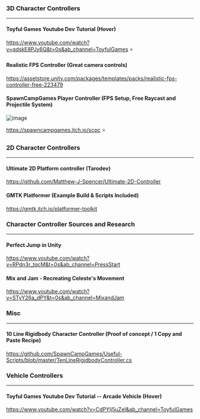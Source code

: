 ### 3D Character Controllers
---
#### Toyful Games Youtube Dev Tutorial (Hover)
https://www.youtube.com/watch?v=qdskE8PJy6Q&t=0s&ab_channel=ToyfulGames :star:

#### Realistic FPS Controller (Great camera controls)
https://assetstore.unity.com/packages/templates/packs/realistic-fps-controller-free-223479

#### SpawnCampGames Player Controller (FPS Setup, Free Raycast and Projectile System)
![image](https://user-images.githubusercontent.com/60554748/235263382-a9a58a1b-e5a0-4caf-8523-61db49ea2fa1.png)

https://spawncampgames.itch.io/scpc :star:

### 2D Character Controllers
---
#### Ultimate 2D Platform controller (Tarodev)
https://github.com/Matthew-J-Spencer/Ultimate-2D-Controller

#### GMTK Platformer (Example Build & Scripts Included)
https://gmtk.itch.io/platformer-toolkit

### Character Controller Sources and Research
---
#### Perfect Jump in Unity
https://www.youtube.com/watch?v=RPdn3r_tqcM&t=0s&ab_channel=PressStart

#### Mix and Jam - Recreating Celeste's Movement
https://www.youtube.com/watch?v=STyY26a_dPY&t=0s&ab_channel=MixandJam

### Misc
---
#### 10 Line Rigidbody Character Controller (Proof of concept / 1 Copy and Paste Recipe)
https://github.com/SpawnCampGames/Useful-Scripts/blob/master/TenLineRigidbodyController.cs

### Vehicle Controllers
---
#### Toyful Games Youtube Dev Tutorial -- Arcade Vehicle (Hover)
https://www.youtube.com/watch?v=CdPYlj5uZeI&ab_channel=ToyfulGames
